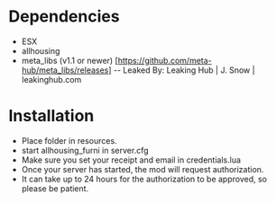 # Dependencies
- ESX
- allhousing
- meta_libs (v1.1 or newer) [https://github.com/meta-hub/meta_libs/releases]
-- Leaked By: Leaking Hub | J. Snow | leakinghub.com
# Installation
- Place folder in resources.
- start allhousing_furni in server.cfg
- Make sure you set your receipt and email in credentials.lua
- Once your server has started, the mod will request authorization.
- It can take up to 24 hours for the authorization to be approved, so please be patient.